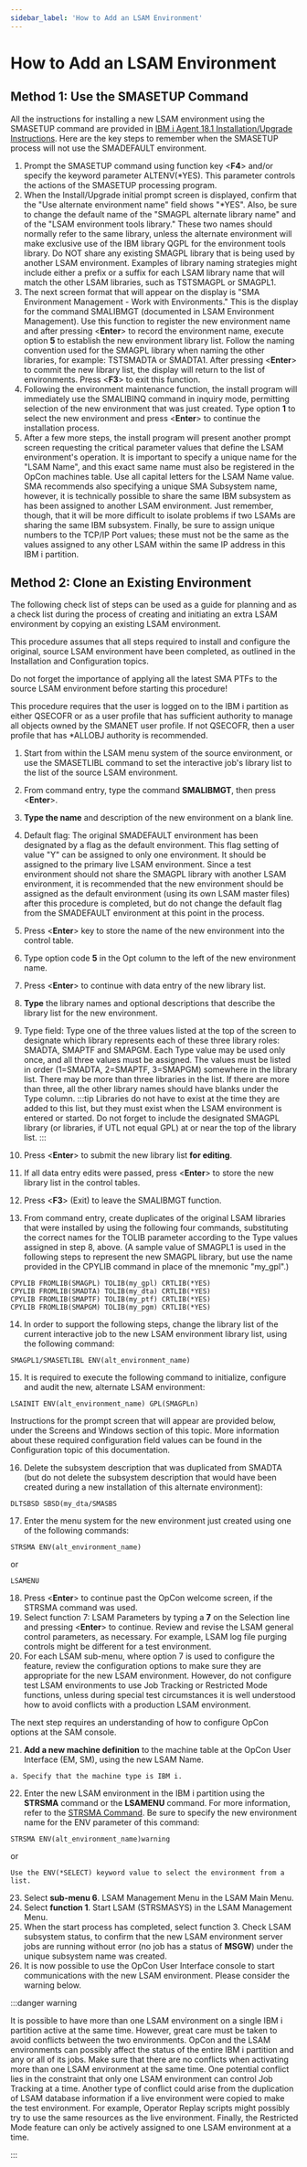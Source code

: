 ```yaml
---
sidebar_label: 'How to Add an LSAM Environment'
---
```

# How to Add an LSAM Environment

## Method 1: Use the SMASETUP Command

All the instructions for installing a new LSAM environment using the SMASETUP command are provided in [IBM i Agent 18.1 Installation/Upgrade Instructions](../installation/installation.md). Here are the key steps to remember when the SMASETUP process will not use the SMADEFAULT environment.

1. Prompt the SMASETUP command using function key <**F4**> and/or specify the keyword parameter ALTENV(\*YES). This parameter controls the actions of the SMASETUP processing program.
2. When the Install/Upgrade initial prompt screen is displayed, confirm that the "Use alternate environment name" field shows "\*YES". Also, be sure to change the default name of the "SMAGPL alternate library name" and of the "LSAM environment tools library." These two names should normally refer to the same library, unless the alternate environment will make exclusive use of the IBM library QGPL for the environment tools library. Do NOT share any existing SMAGPL library that is being used by another LSAM environment. Examples of library naming strategies might include either a prefix or a suffix for each LSAM library name that will match the other LSAM libraries, such as TSTSMAGPL or SMAGPL1.
3. The next screen format that will appear on the display is "SMA Environment Management - Work with Environments." This is the display for the command SMALIBMGT (documented in LSAM Environment Management). Use this function to register the new environment name and after pressing <**Enter**> to record the environment name, execute option **5** to establish the new environment library list. Follow the naming convention used for the SMAGPL library when naming the other libraries, for example: TSTSMADTA or SMADTA1. After pressing <**Enter**> to commit the new library list, the display will return to the list of environments. Press <**F3**> to exit this function.
4. Following the environment maintenance function, the install program will immediately use the SMALIBINQ command in inquiry mode, permitting selection of the new environment that was just created. Type option **1** to select the new environment and press <**Enter**> to continue the installation process.
5. After a few more steps, the install program will present another prompt screen requesting the critical parameter values that define the LSAM environment's operation. It is important to specify a unique name for the "LSAM Name", and this exact same name must also be registered in the OpCon machines table. Use all capital letters for the LSAM Name value. SMA recommends also specifying a unique SMA Subsystem name, however, it is technically possible to share the same IBM subsystem as has been assigned to another LSAM environment. Just remember, though, that it will be more difficult to isolate problems if two LSAMs are sharing the same IBM subsystem. Finally, be sure to assign unique numbers to the TCP/IP Port values; these must not be the same as the values assigned to any other LSAM within the same IP address in this IBM i partition.

## Method 2: Clone an Existing Environment

The following check list of steps can be used as a guide for planning and as a check list during the process of creating and initiating an extra LSAM environment by copying an existing LSAM environment.

This procedure assumes that all steps required to install and configure the original, source LSAM environment have been completed, as outlined in the Installation and Configuration topics.

Do not forget the importance of applying all the latest SMA PTFs to the source LSAM environment before starting this procedure!

This procedure requires that the user is logged on to the IBM i partition as either QSECOFR or as a user profile that has sufficient authority to manage all objects owned by the SMANET user profile. If not QSECOFR, then a user profile that has \*ALLOBJ authority is recommended.

1. Start from within the LSAM menu system of the source environment, or use the SMASETLIBL command to set the interactive job's library list to the list of the source LSAM environment.
2. From command entry, type the command **SMALIBMGT**, then press <**Enter**>.
3. **Type the name** and description of the new environment on a blank line.
4. Default flag: The original SMADEFAULT environment has been designated by a flag as the default environment. This flag setting of value "Y" can be assigned to only one environment. It should be assigned to the primary live LSAM environment. Since a test environment should not share the SMAGPL library with another LSAM environment, it is recommended that the new environment should be assigned as the default environment (using its own LSAM master files) after this procedure is completed, but do not change the default flag from the SMADEFAULT environment at this point in the process.
5. Press <**Enter**> key to store the name of the new environment into the control table.
6. Type option code **5** in the Opt column to the left of the new environment name.
7. Press <**Enter**> to continue with data entry of the new library list.
8. **Type** the library names and optional descriptions that describe the library list for the new environment.
9. Type field: Type one of the three values listed at the top of the screen to designate which library represents each of these three library roles: SMADTA, SMAPTF and SMAPGM. Each Type value may be used only once, and all three values must be assigned. The values must be listed in order (1=SMADTA, 2=SMAPTF, 3=SMAPGM) somewhere in the library list. There may be more than three libraries in the list. If there are more than three, all the other library names should have blanks under the Type column.
:::tip
Libraries do not have to exist at the time they are added to this list, but they must
exist when the LSAM environment is entered or started. Do not forget to include the designated
SMAGPL library (or libraries, if UTL not equal GPL) at or near the top of the library list.
:::

10. Press <**Enter**> to submit the new library list **for editing**.
11. If all data entry edits were passed, press <**Enter**> to store the new library list in the control tables.
12. Press <**F3**> (Exit) to leave the SMALIBMGT function.
13. From command entry, create duplicates of the original LSAM libraries that were installed by using the following four commands, substituting the correct names for the TOLIB parameter according to the Type values assigned in step 8, above. (A sample value of SMAGPL1 is used in the following steps to represent the new SMAGPL library, but use the name provided in the CPYLIB command in place of the mnemonic "my_gpl".)
```
CPYLIB FROMLIB(SMAGPL) TOLIB(my_gpl) CRTLIB(*YES)
CPYLIB FROMLIB(SMADTA) TOLIB(my_dta) CRTLIB(*YES)
CPYLIB FROMLIB(SMAPTF) TOLIB(my_ptf) CRTLIB(*YES)
CPYLIB FROMLIB(SMAPGM) TOLIB(my_pgm) CRTLIB(*YES)
```
14. In order to support the following steps, change the library list of the current interactive job to the new LSAM environment library list, using the following command:
```
SMAGPL1/SMASETLIBL ENV(alt_environment_name)
```
15. It is required to execute the following command to initialize, configure and audit the new, alternate LSAM environment:
```
LSAINIT ENV(alt_environment_name) GPL(SMAGPLn)
```
Instructions for the prompt screen that will appear are provided below, under the Screens and Windows
section of this topic. More information about these required configuration field values can be found in
the Configuration topic of this documentation.

16. Delete the subsystem description that was duplicated from SMADTA (but do not delete the subsystem description that would have been created during a new installation of this alternate environment):
```
DLTSBSD SBSD(my_dta/SMASBS
```
17. Enter the menu system for the new environment just created using one of the following commands:
```
STRSMA ENV(alt_environment_name)
```
or
```
LSAMENU
```

18. Press <**Enter**> to continue past the OpCon welcome screen, if the STRSMA command was used.
19. Select function 7: LSAM Parameters by typing a **7** on the Selection line and pressing <**Enter**> to continue. Review and revise the LSAM general control parameters, as necessary. For example, LSAM log file purging controls might be different for a test environment.
20. For each LSAM sub-menu, where option 7 is used to configure the feature, review the configuration options to make sure they are appropriate for the new LSAM environment. However, do not configure test LSAM environments to use Job Tracking or Restricted Mode functions, unless during special test circumstances it is well understood how to avoid conflicts with a production LSAM environment.

The next step requires an understanding of how to configure OpCon options at the SAM console. 

21.  **Add a new machine definition** to the machine table at the OpCon User Interface (EM, SM), using the new LSAM Name.
    
    a. Specify that the machine type is IBM i.
22. Enter the new LSAM environment in the IBM i partition using the **STRSMA** command or the **LSAMENU** command. For more information, refer to the [STRSMA Command](../operations/lsam.md#the-strsma-command). Be sure to specify the new environment name for the ENV parameter of this command:
```
STRSMA ENV(alt_environment_name)warning
```
or
```
Use the ENV(*SELECT) keyword value to select the environment from a list.
```

23. Select **sub-menu 6**. LSAM Management Menu in the LSAM Main Menu.
24. Select **function 1**. Start LSAM (STRSMASYS) in the LSAM Management Menu.
25. When the start process has completed, select function 3. Check LSAM subsystem status, to confirm that the new LSAM environment server jobs are running without error (no job has a status of **MSGW**) under the unique subsystem name was created.
26. It is now possible to use the OpCon User Interface console to start communications with the new LSAM environment. Please consider the warning below.

:::danger warning

It is possible to have more than one LSAM environment on a single IBM i partition active at the same time. However, great care must be taken to avoid conflicts between the two environments. OpCon and the LSAM environments can possibly affect the status of the entire IBM i partition and any or all of its jobs. Make sure that there are no conflicts when activating more than one LSAM environment at the same time. One potential conflict lies in the constraint that only one LSAM environment can control Job Tracking at a time. Another type of conflict could arise from the duplication of LSAM database information if a live environment were copied to make the test environment. For example, Operator Replay scripts might possibly try to use the same resources as the live environment. Finally, the Restricted Mode feature can only be actively assigned to one LSAM environment at a time.

:::